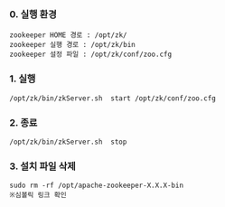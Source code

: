 ### 0. 실행 환경
```
zookeeper HOME 경로 : /opt/zk/
zookeeper 실행 경로 : /opt/zk/bin
zookeeper 설정 파일 : /opt/zk/conf/zoo.cfg
```

### 1. 실행
```
/opt/zk/bin/zkServer.sh  start /opt/zk/conf/zoo.cfg
```

### 2. 종료
```
/opt/zk/bin/zkServer.sh  stop
```

### 3. 설치 파일 삭제
```
sudo rm -rf /opt/apache-zookeeper-X.X.X-bin
※심볼릭 링크 확인
```
